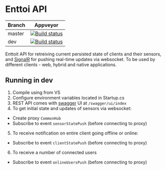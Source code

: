 # Enttoi API

|Branch|Appveyor|
|------|:------:|
|master|[![Build status](https://ci.appveyor.com/api/projects/status/mi0xgwxrpo7kburj/branch/master?svg=true)](https://ci.appveyor.com/project/jenyayel/enttoi-api-dotnet/branch/master)|
|dev   |[![Build status](https://ci.appveyor.com/api/projects/status/mi0xgwxrpo7kburj/branch/dev?svg=true)](https://ci.appveyor.com/project/jenyayel/enttoi-api-dotnet/branch/dev)|

Enttoit API for retreiving current persisted state of clients and their sensors, and [SignalR](https://github.com/SignalR/SignalR) for pushing real-time updates via websocket. To be used by different clients - web, hybrid and native applications.

## Running in dev

1. Compile using from VS 
2. Configure environment variables located in Startup.cs
3. REST API comes with [swagger](http://swagger.io/) UI at `/swagger/ui/index` 
4. To get initial state and updates of sensors via websocket:
  * Create proxy ```CommonHub```
  * Subscribe to event ```sensorStatePush``` (before connecting to proxy)
5. To receive notification on entire client going offline or online:
  * Subscribe to event ```clientStatePush``` (before connecting to proxy)
6. To receive a number of connected users
  * Subscribe to event ```onlineUsersPush``` (before connecting to proxy)


